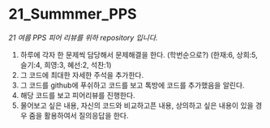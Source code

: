 # 21_Summmer_PPS

*21 여름 PPS 피어 리뷰를 위하 repository 입니다.*

1. 하루에 각자 한 문제씩 담당해서 문제해결을 한다. (학번순으로?)
(한재:6, 상희:5, 슬기:4, 희영:3, 혜선:2, 석찬:1)
2. 그 코드에 최대한 자세한 주석을 추가한다.
3. 그 코드를 github에 푸쉬하고 코드를 보고 톡방에 코드를 추가했음을 알린다.
4. 해당 코드를 보고 피어리뷰를 진행한다.
5. 물어보고 싶은 내용, 자신의 코드와 비교하고픈 내용, 상의하고 싶은 내용이 있을 경우 줌을 활용하여서 질의응답을 한다.
